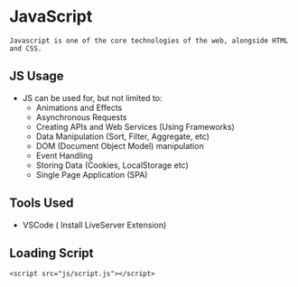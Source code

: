 # JavaScript

```Javascript is one of the core technologies of the web, alongside HTML and CSS.```

## JS Usage
- JS can be used for, but not limited to:
  - Animations and Effects
  - Asynchronous Requests
  - Creating APIs and Web Services (Using Frameworks)
  - Data Manipulation (Sort, Filter, Aggregate, etc)
  - DOM (Document Object Model) manipulation
  - Event Handling
  - Storing Data (Cookies, LocalStorage etc)
  - Single Page Application (SPA)
 

## Tools Used

- VSCode ( Install LiveServer Extension)

## Loading Script

```
<script src="js/script.js"></script>
```
